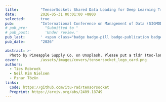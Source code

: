 ```yaml
---
title:          "TensorSocket: Shared Data Loading for Deep Learning Training"
date:           2026-05-31 00:01:00 +0800
selected:       true
pub:            "International Conference on Management of Data (SIGMOD)"
# pub_pre:        "Submitted to "
# pub_post:       'Under review.'
pub_last:       ' <span class="badge badge-pill badge-publication badge-success">Spotlight</span>'
pub_date:       "2026"

abstract: >-
  Photo by Pineapple Supply Co. on Unsplash. Please put a tldr (too-long-didnt-read, 1~2 sentences) of your publication here. It is not recommended to put the actual abstract here because it is usually too long to fit in. $\LaTeX$ is supported. $a=b+c$.
cover:          /assets/images/covers/tensorsocket_logo_card.png
authors:
  - Ties Robroek
  - Neil Kim Nielsen
  - Pınar Tözün
links:
  Code: https://github.com/itu-rad/tensorsocket
  Preprint: https://arxiv.org/abs/2409.18749
---
```

